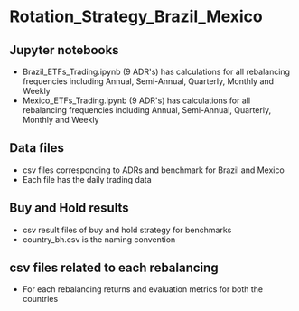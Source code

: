 # Rotation_Strategy_Brazil_Mexico
## Jupyter notebooks 
* Brazil_ETFs_Trading.ipynb (9 ADR's) has calculations for all rebalancing frequencies including Annual, Semi-Annual, Quarterly, Monthly and Weekly
* Mexico_ETFs_Trading.ipynb (9 ADR's) has calculations for all rebalancing frequencies including Annual, Semi-Annual, Quarterly, Monthly and Weekly
## Data files
* csv files corresponding to ADRs and benchmark for Brazil and Mexico
* Each file has the daily trading data 
## Buy and Hold results
* csv result files of buy and hold strategy for benchmarks
* country_bh.csv is the naming convention
## csv files related to each rebalancing
* For each rebalancing returns and evaluation metrics for both the countries
